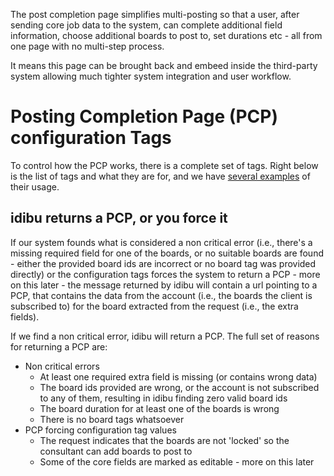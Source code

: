 <p>The post completion page simplifies multi-posting so that a user, after sending core job data to the system, can complete additional field information, choose additional boards to post to, set durations etc - all from one page with no multi-step process.</p>
<p>It means this page can be brought back and embeed inside the third-party system allowing much tighter system integration and user workflow.</p>
<h1>
	Posting Completion Page (PCP) configuration Tags</h1>
<p>To control how the PCP works, there is a complete set of tags. Right below is the list of tags and what they are for, and we have <a href="/docs/xml-api-v3-examples">several examples</a> of their usage.</p>
<h2>
	idibu returns a PCP, or you force it</h2>
<p>If our system founds what is considered a non critical error (i.e., there&#39;s a missing required field for one of the boards, or no suitable boards are found - either the provided board ids are incorrect or no board tag was provided directly) or the configuration tags forces the system to return a PCP - more on this later - the message returned by idibu will contain a url pointing to a PCP, that contains the data from the account (i.e., the boards the client is subscribed to) for the board extracted from the request (i.e., the extra fields).</p>
<p>If we find a non critical error, idibu will return a PCP. The full set of reasons for returning a PCP are:</p>
<ul>
	<li>
		Non critical errors
		<ul>
			<li>
				At least one required extra field is missing (or contains wrong data)</li>
			<li>
				The board ids provided are wrong, or the account is not subscribed to any of them, resulting in idibu finding zero valid board ids</li>
			<li>
				The board duration for at least one of the boards is wrong</li>
			<li>
				There is no board tags whatsoever</li>
		</ul>
	</li>
	<li>
		PCP forcing configuration tag values
		<ul>
			<li>
				The request indicates that the boards are not &#39;locked&#39; so the consultant can add boards to post to</li>
			<li>
				Some of the core fields are marked as editable - more on this later</li>
		</ul>
	</li>
</ul>
